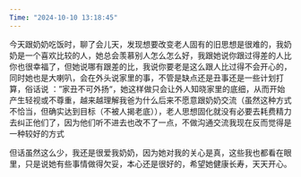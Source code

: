 ```yaml
---
Time: "2024-10-10 13:18:45"
---
```

今天跟奶奶吃饭时，聊了会儿天，发现想要改变老人固有的旧思想是很难的，我奶奶是一个喜欢比较的人，她总会羡慕别人怎么怎么好，我跟她说你跟过得差的人比你也很幸福了，但她说哪有跟差的比，我说你要老是这么跟人比过得不会开心的，同时她也是大喇叭，会在外头说家里的事，不管是缺点还是丑事还是一些计划打算，俗话说 ：”家丑不可外扬“，她这样做只会让外人知晓家里的底细，从而开始产生轻视或不尊重，越来越理解我爸为什么后来不愿意跟奶奶交流（虽然这种方式不恰当，但确实达到目标（不被人揭老底）），老人思想固化就没有必要去耗费精力去纠正他们了，因为他们听不进去也改不了一点，不做沟通交流我现在反而觉得是一种较好的方式

但话虽然这么少，我还是很爱我奶奶，因为她对我的关心是真，这些我也都看在眼里，只是说她有些事情做得欠妥，本心还是很好的，希望她健康长寿，天天开心。